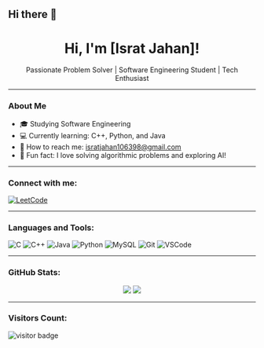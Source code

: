 ## Hi there 👋

<h1 align="center">Hi, I'm [Israt Jahan]!</h1>
<p align="center">
  Passionate Problem Solver | Software Engineering Student | Tech Enthusiast
</p>

---

### About Me

- 🎓 Studying Software Engineering
- 💻 Currently learning: C++, Python, and Java
- 📧 How to reach me: isratjahan106398@gmail.com
- 🌱 Fun fact: I love solving algorithmic problems and exploring AI!

---

### Connect with me:

[![LeetCode](https://img.shields.io/badge/LeetCode-orange?logo=leetcode)]([https://leetcode.com/u/isratjahan106398/])

---

### Languages and Tools:
![C](https://img.shields.io/badge/-C-00599C?style=flat-square&logo=c)
![C++](https://img.shields.io/badge/-C++-00599C?style=flat-square&logo=c%2B%2B)
![Java](https://img.shields.io/badge/-Java-007396?style=flat-square&logo=java)
![Python](https://img.shields.io/badge/-Python-3776AB?style=flat-square&logo=python)
![MySQL](https://img.shields.io/badge/-MySQL-00000F?style=flat-square&logo=mysql)
![Git](https://img.shields.io/badge/-Git-F05032?style=flat-square&logo=git)
![VSCode](https://img.shields.io/badge/-VSCode-007ACC?style=flat-square&logo=visual-studio-code)

---

### GitHub Stats:

<p align="center">
  <img src="https://github-readme-stats.vercel.app/api?username=your_github_username&show_icons=true&theme=default" />
  <img src="https://github-readme-stats.vercel.app/api/top-langs/?username=your_github_username&layout=compact" />
</p>

---

### Visitors Count:

<p align="left">
  <img src="https://visitor-badge.laobi.icu/badge?page_id=your_github_username" alt="visitor badge"/>
</p>
